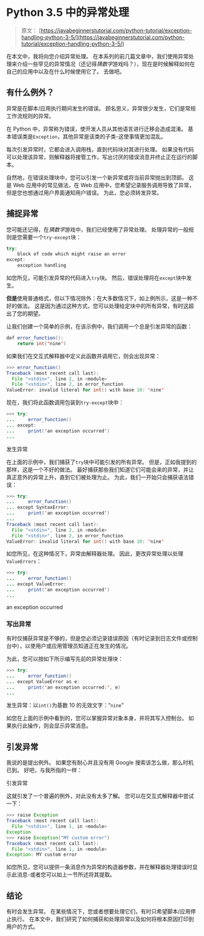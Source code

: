 # Python 3.5 中的异常处理

> 原文： [https://javabeginnerstutorial.com/python-tutorial/exception-handling-python-3-5/](https://javabeginnerstutorial.com/python-tutorial/exception-handling-python-3-5/)

在本文中，我将向您介绍异常处理。 在本系列的前几篇文章中，我们使用异常处理来介绍一些罕见的异常情况（还记得*猜数字*游戏吗？），现在是时候解释如何在自己的应用中以及在什么时候使用它了。 去做吧。

## 有什么例外？

异常是在脚本/应用执行期间发生的错误。 顾名思义，异常很少发生，它们是常规工作流规则的异常。

在 Python 中，异常称为错误，使开发人员从其他语言进行迁移会造成混淆。 基本错误类是`Exception`，其他异常是该类的子类-这使事情更加混乱。

每次引发异常时，它都会进入调用栈，直到代码块对其进行处理。 如果没有代码可以处理该异常，则解释器将接管工作，写出讨厌的错误消息并终止正在运行的脚本。

自然地，在错误处理块中，您可以引发一个新异常或将当前异常抛出到顶部。 这是 Web 应用中的常见做法，在 Web 应用中，您希望记录服务调用导致了异常，但是您也想通过用户界面通知用户错误。 为此，您必须转发异常。

## 捕捉异常

您可能还记得，在*猜数字*游戏中，我们已经使用了异常处理。 处理异常的一般规则是您需要一个`try-except`块：

```java
try:
    block of code which might raise an error
except:
    exception handling
```

如您所见，可能引发异常的代码进入`try`块。 然后，错误处理将在`except`块中发生。

**但是**使用普通格式，但以下情况除外：在大多数情况下，如上例所示，这是一种不好的做法。 这是因为通过这种方式，您可以处理给定块中的所有异常，有时这超出了您的期望。

让我们创建一个简单的示例，在该示例中，我们调用一个总是引发异常的函数：

```java
def error_function():
    return int('nine')
```

如果我们在交互式解释器中定义此函数并调用它，则会出现异常：

```java
>>> error_function()
Traceback (most recent call last):
  File "<stdin>", line 1, in <module>
  File "<stdin>", line 2, in error_function
ValueError: invalid literal for int() with base 10: 'nine'
```

现在，我们将此函数调用包装到`try-except`块中：

```java
>>> try:
...     error_function()
... except:
...     print('an exception occurred')
...
```

发生异常

在上面的示例中，我们捕获了`try`块中可能引发的所有异常。 但是，正如我提到的那样，这是一个不好的做法。 最好捕获那些我们知道它们可能会来的异常，并让真正意外的异常上升，直到它们被处理为止。 为此，我们一开始只会捕获语法错误：

```java
>>> try:
...     error_function()
... except SyntaxError:
...     print('an exception occurred')
...
Traceback (most recent call last):
  File "<stdin>", line 2, in <module>
  File "<stdin>", line 2, in error_function
ValueError: invalid literal for int() with base 10: 'nine'
```

如您所见，在这种情况下，异常由解释器处理。 因此，更改异常处理以处理`ValueErrors`：

```java
>>> try:
...     error_function()
... except ValueError:
...     print('an exception occurred')
... 
```

an exception occurred

### 写出异常

有时仅捕获异常是不够的，但是您必须记录错误原因（有时记录到日志文件或控制台中），以使用户或应用管理员知道正在发生的情况。

为此，您可以按如下所示编写先前的异常处理块：

```java
>>> try:
...     error_function()
... except ValueError as e:
...     print('an exception occurred:', e)
... 
```

发生异常：以`int()`为基数 10 的无效文字：“`nine`”

如您在上面的示例中看到的，您可以掌握异常对象本身，并将其写入控制台。 如果执行此操作，则会显示异常消息。

## 引发异常

我说的是提出例外。 如果您有耐心并且没有用 Google 搜索该怎么做，那么时机已到。 好吧，与我所指的一样：

引发异常

这就引发了一个普遍的例外，对此没有太多了解。 您可以在交互式解释器中尝试一下：

```java
>>> raise Exception
Traceback (most recent call last):
  File "<stdin>", line 1, in <module>
Exception
>>> raise Exception("MY custom error")
Traceback (most recent call last):
  File "<stdin>", line 1, in <module>
Exception: MY custom error
```

如您所见，您可以提供一条消息作为异常的构造器参数，并在解释器处理错误时显示此消息-或者您可以如上一节所述将其提取。

## 结论

有时会发生异常。 在某些情况下，您或者想要处理它们，有时只希望脚本/应用停止执行。 在本文中，我们研究了如何捕获和处理异常以及如何将根本原因打印到用户的方式。